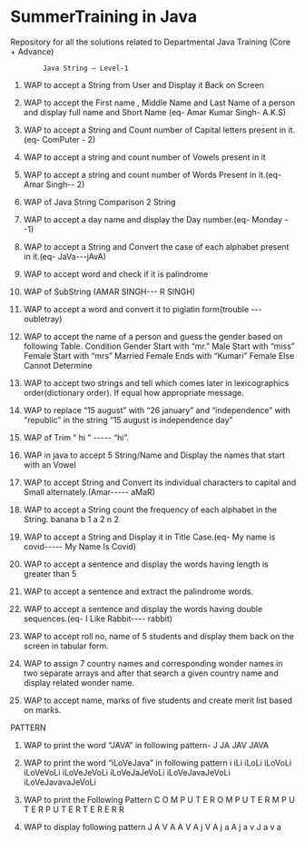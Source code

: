 # SummerTraining in Java
Repository for all the solutions related to Departmental Java Training (Core + Advance)

            Java String – Level-1
1.	WAP to accept a String from User and Display it Back on Screen
2.	WAP to accept the First name , Middle Name and Last Name of a person and display full name  and Short Name (eq- Amar Kumar Singh-   A.K.S)
3.	WAP to accept a String and Count number of Capital letters present in it.(eq- ComPuter - 2)
4.	WAP to accept a string and count number of Vowels present in it
5.	WAP to accept a string and count number of Words Present in it.(eq- Amar  Singh-- 2)
6.	WAP of Java String Comparison 2 String
7.	WAP to accept a day name and display the Day number.(eq- Monday --1)
8.	WAP to accept a String and Convert the case of each alphabet present in it.(eq- JaVa---jAvA)
9.	WAP to accept  word and check if it is palindrome
10.	WAP of SubString (AMAR SINGH--- R SINGH)
11.	WAP to accept a word and convert it to piglatin form(trouble --- oubletray)
12.	WAP to accept the name of a person and guess the gender based on following Table.
			Condition	       Gender
			Start with “mr.”	Male
			Start with “miss”	Female
			Start with “mrs”	Married Female
			Ends with “Kumari”	Female
			Else	                Cannot Determine

13.	WAP to accept two strings and tell which comes later in lexicographics order(dictionary order). If equal how appropriate message.
14.	WAP to replace “15 august” with “26 january” and  “independence” with “republic” in the string “15 august is independence day” 
15.	WAP of  Trim                    “          hi      ”                    ----- “hi”.
16.	WAP in java to accept 5 String/Name and Display the names that start with an Vowel
17.	WAP to accept  String and Convert its individual characters to capital and Small alternately.(Amar----- aMaR)
18.	WAP to accept a String count the frequency of each alphabet in the String.
banana
b	1
a	2
n	2


19.	WAP to accept a String and Display it in Title Case.(eq- My name is covid----- My Name Is Covid)
20.	WAP to accept a sentence and display the words having length is greater than 5
21.	WAP to accept a sentence and extract the palindrome words.
22.	WAP to accept a sentence and display the words having double sequences.(eq- I Like Rabbit---- rabbit)
23.	WAP to accept roll no, name of 5 students and display them back on the screen in tabular form.
24.	WAP to assign 7 country names and corresponding wonder names in two separate arrays and after that search a given country name and display related wonder name.
25.	WAP to accept name, marks of five students and create merit list based on marks.


PATTERN

1.	WAP to print the word “JAVA” in following pattern-
        J
        JA
        JAV
        JAVA
2.	WAP to print the word “iLoVeJava” in following pattern
            i
           iLi
          iLoLi
         iLoVoLi
        iLoVeVoLi
       iLoVeJeVoLi
      iLoVeJaJeVoLi
     iLoVeJavaJeVoLi
    iLoVeJavavaJeVoLi
3.	WAP to print the Following Pattern
      C O M P U T E R
      O M P U T E R
      M P U T E R
      P U T E R
      T E R
      E R
      R

4.	WAP to display following pattern 
      J A V A
      A V A j
      V A j a
      A j a v
      J a v a

					
